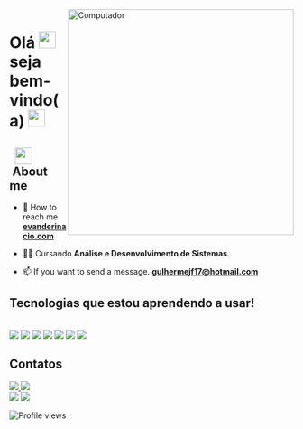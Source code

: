 
<img src="images/computer-illustration.png" min-width="400px" max-width="450px" width="400px" align="right" alt="Computador">
<h1 align="left">Olá <img src="https://github.com/EvanderInacio/EvanderInacio/blob/main/images/Earth.gif?raw=true" width="30">  seja bem-vindo(a)
<img src="https://raw.githubusercontent.com/kaueMarques/kaueMarques/master/hi.gif" width="30">
</h1>

## &nbsp; <img src="images/oculos.gif " width="30" align="center"> &nbsp;About me

- 🚀 How to reach me **[ evanderinacio.com](https://www.evanderinacio.com)**

- 👨‍🎓 Cursando  **Análise e Desenvolvimento de Sistemas**.

- 📫 If you want to send a message. **gulhermejf17@hotmail.com**

<h2>Tecnologias que estou aprendendo a usar!</h2> <br>

<div>
  <img src="https://img.shields.io/badge/javascript%20-%23323330.svg?&style=for-the-badge&logo=javascript&logoColor=%23F7DF1E"/> 
  <img src="https://img.shields.io/badge/html5%20-%23E34F26.svg?&style=for-the-badge&logo=html5&logoColor=white"/> 
  <img src="https://img.shields.io/badge/css3%20-%231572B6.svg?&style=for-the-badge&logo=css3&logoColor=white"/> 
  <img src="https://img.shields.io/badge/Python-FFD43B?style=for-the-badge&logo=python&logoColor=blue"/>
  <img src="https://img.shields.io/badge/Django-092E20?style=for-the-badge&logo=django&logoColor=green"/>
  <img src="https://img.shields.io/badge/MySQL-005C84?style=for-the-badge&logo=mysql&logoColor=white"/>
  <img src="https://img.shields.io/badge/Docker-2CA5E0?style=for-the-badge&logo=docker&logoColor=white"/>
</div>

<div>
  <h2> Contatos </h2>
  <a href="https://web.whatsapp.com/send?phone=5532987158659 target=_blank">
    <img src="https://img.shields.io/badge/WhatsApp-25D366?style=for-the-badge&logo=whatsapp&logoColor=white"/>
  </a>
  <a herf="mailto:guilhermejf17@hotmail.com">
    <img src="https://img.shields.io/badge/Gmail-D14836?style=for-the-badge&logo=gmail&logoColor=white"/>
  </a>
 </div>

<div> 
  <img src="https://github-readme-stats.vercel.app/api?username=Guilherme-Oliveira-Cunha&show_icons=true&title_color=FF0000icon_color=03bb85text_color=03bb85&bg_color=000000&count_private=true"/>
  <img src="https://github-readme-stats.vercel.app/api/top-langs/?username=Guilherme-Oliveira-Cunha&show_icons=true&title_color=FF0000icon_color=03bb85&text_color=03bb85&bg_color=000000&count_private=true"/>
</div>



<p align="left"> <img src="https://komarev.com/ghpvc/?username=Guilherme-Oliveira-Cunha&color=000dff" alt="Profile views" /> </p>
















